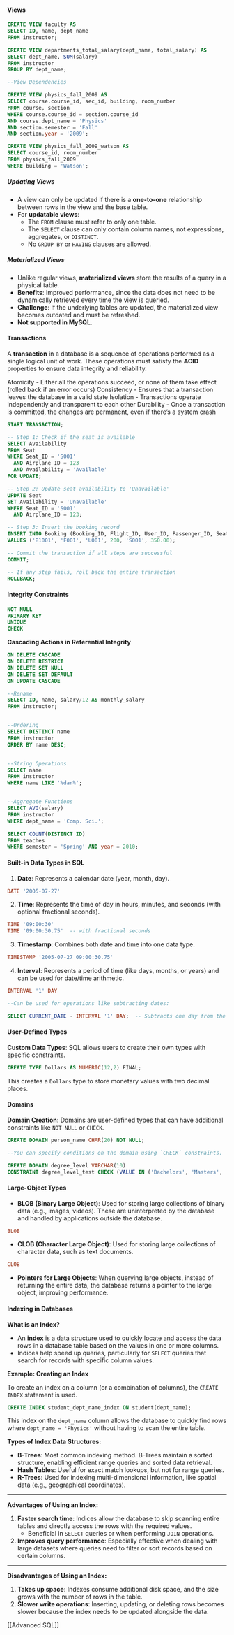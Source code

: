 
#### **Views**

```sql
CREATE VIEW faculty AS
SELECT ID, name, dept_name 
FROM instructor;

CREATE VIEW departments_total_salary(dept_name, total_salary) AS
SELECT dept_name, SUM(salary)
FROM instructor
GROUP BY dept_name;

--View Dependencies

CREATE VIEW physics_fall_2009 AS
SELECT course.course_id, sec_id, building, room_number 
FROM course, section 
WHERE course.course_id = section.course_id 
AND course.dept_name = 'Physics' 
AND section.semester = 'Fall' 
AND section.year = '2009';

CREATE VIEW physics_fall_2009_watson AS 
SELECT course_id, room_number 
FROM physics_fall_2009 
WHERE building = 'Watson';
```
##### Updating Views
- A view can only be updated if there is a **one-to-one** relationship between rows in the view and the base table.
- For **updatable views**:
    - The `FROM` clause must refer to only one table.
    - The `SELECT` clause can only contain column names, not expressions, aggregates, or `DISTINCT`.
    - No `GROUP BY` or `HAVING` clauses are allowed.

##### Materialized Views
- Unlike regular views, **materialized views** store the results of a query in a physical table.
- **Benefits**: Improved performance, since the data does not need to be dynamically retrieved every time the view is queried.
- **Challenge**: If the underlying tables are updated, the materialized view becomes outdated and must be refreshed.
- **Not supported in MySQL**.

#### **Transactions**

A **transaction** in a database is a sequence of operations performed as a single logical unit of work. These operations must satisfy the **ACID** properties to ensure data integrity and reliability. 

Atomicity  -  Either all the operations succeed, or none of them take effect (rolled back if an error occurs)
Consistency  -  Ensures that a transaction leaves the database in a valid state
Isolation  -  Transactions operate independently and transparent to each other
Durability  -  Once a transaction is committed, the changes are permanent, even if there’s a system crash


```sql
START TRANSACTION;

-- Step 1: Check if the seat is available
SELECT Availability 
FROM Seat 
WHERE Seat_ID = 'S001' 
  AND Airplane_ID = 123 
  AND Availability = 'Available'
FOR UPDATE;

-- Step 2: Update seat availability to 'Unavailable'
UPDATE Seat 
SET Availability = 'Unavailable' 
WHERE Seat_ID = 'S001' 
  AND Airplane_ID = 123;

-- Step 3: Insert the booking record
INSERT INTO Booking (Booking_ID, Flight_ID, User_ID, Passenger_ID, Seat_ID, Price) 
VALUES ('B1001', 'F001', 'U001', 200, 'S001', 350.00);

-- Commit the transaction if all steps are successful
COMMIT;

-- If any step fails, roll back the entire transaction
ROLLBACK;
```


#### **Integrity Constraints**

```sql
NOT NULL
PRIMARY KEY
UNIQUE
CHECK
```

**Cascading Actions in Referential Integrity**

```sql
ON DELETE CASCADE
ON DELETE RESTRICT
ON DELETE SET NULL
ON DELETE SET DEFAULT
ON UPDATE CASCADE
```


```sql
--Rename
SELECT ID, name, salary/12 AS monthly_salary 
FROM instructor;


--Ordering
SELECT DISTINCT name 
FROM instructor 
ORDER BY name DESC;


--String Operations
SELECT name 
FROM instructor 
WHERE name LIKE '%dar%';


--Aggregate Functions
SELECT AVG(salary) 
FROM instructor 
WHERE dept_name = 'Comp. Sci.';

SELECT COUNT(DISTINCT ID) 
FROM teaches 
WHERE semester = 'Spring' AND year = 2010;
```


#### **Built-in Data Types in SQL**

1. **Date**: Represents a calendar date (year, month, day).

```sql
DATE '2005-07-27'
```

2. **Time**: Represents the time of day in hours, minutes, and seconds (with optional fractional seconds).

```sql
TIME '09:00:30'
TIME '09:00:30.75'  -- with fractional seconds
```

3. **Timestamp**: Combines both date and time into one data type.

```sql
TIMESTAMP '2005-07-27 09:00:30.75'
```

4. **Interval**: Represents a period of time (like days, months, or years) and can be used for date/time arithmetic.

```sql
INTERVAL '1' DAY

--Can be used for operations like subtracting dates:

SELECT CURRENT_DATE - INTERVAL '1' DAY;  -- Subtracts one day from the current date
```

#### **User-Defined Types**

**Custom Data Types**: SQL allows users to create their own types with specific constraints.

```sql
CREATE TYPE Dollars AS NUMERIC(12,2) FINAL;
```

This creates a `Dollars` type to store monetary values with two decimal places.

#### **Domains**

**Domain Creation**: Domains are user-defined types that can have additional constraints like `NOT NULL` or `CHECK`.

```sql
CREATE DOMAIN person_name CHAR(20) NOT NULL;

--You can specify conditions on the domain using `CHECK` constraints.

CREATE DOMAIN degree_level VARCHAR(10)
CONSTRAINT degree_level_test CHECK (VALUE IN ('Bachelors', 'Masters', 'Doctorate'));
```

#### **Large-Object Types**

- **BLOB (Binary Large Object)**: Used for storing large collections of binary data (e.g., images, videos). These are uninterpreted by the database and handled by applications outside the database.

```sql 
BLOB
```

- **CLOB (Character Large Object)**: Used for storing large collections of character data, such as text documents.

```sql
CLOB
```

- **Pointers for Large Objects**: When querying large objects, instead of returning the entire data, the database returns a pointer to the large object, improving performance.


#### **Indexing in Databases**

**What is an Index?**

- An **index** is a data structure used to quickly locate and access the data rows in a database table based on the values in one or more columns.
- Indices help speed up queries, particularly for `SELECT` queries that search for records with specific column values.

**Example: Creating an Index**

To create an index on a column (or a combination of columns), the `CREATE INDEX` statement is used.

```sql
CREATE INDEX student_dept_name_index ON student(dept_name);
```

This index on the `dept_name` column allows the database to quickly find rows where `dept_name = 'Physics'` without having to scan the entire table.

**Types of Index Data Structures:**

- **B-Trees**: Most common indexing method. B-Trees maintain a sorted structure, enabling efficient range queries and sorted data retrieval.
- **Hash Tables**: Useful for exact match lookups, but not for range queries.
- **R-Trees**: Used for indexing multi-dimensional information, like spatial data (e.g., geographical coordinates).

---

**Advantages of Using an Index:**

1. **Faster search time**: Indices allow the database to skip scanning entire tables and directly access the rows with the required values.
    - Beneficial in `SELECT` queries or when performing `JOIN` operations.
2. **Improves query performance**: Especially effective when dealing with large datasets where queries need to filter or sort records based on certain columns.

---

**Disadvantages of Using an Index:**

1. **Takes up space**: Indexes consume additional disk space, and the size grows with the number of rows in the table.
2. **Slower write operations**: Inserting, updating, or deleting rows becomes slower because the index needs to be updated alongside the data.


[[Advanced SQL]]